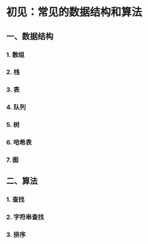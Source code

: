 # 初见：常见的数据结构和算法


## 一、数据结构
### 1. 数组

### 2. 栈

### 3. 表

### 4. 队列

### 5. 树

### 6. 哈希表

### 7. 图

## 二、算法

### 1. 查找

### 2. 字符串查找

### 3. 排序
